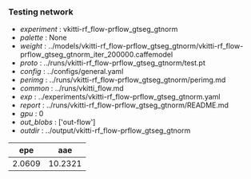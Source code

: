 ### Testing network
- *experiment* : vkitti-rf_flow-prflow_gtseg_gtnorm
- *palette* : None
- *weight* : ../models/vkitti-rf_flow-prflow_gtseg_gtnorm/vkitti-rf_flow-prflow_gtseg_gtnorm_iter_200000.caffemodel
- *proto* : ../runs/vkitti-rf_flow-prflow_gtseg_gtnorm/test.pt
- *config* : ../configs/general.yaml
- *perimg* : ../runs/vkitti-rf_flow-prflow_gtseg_gtnorm/perimg.md
- *common* : ../runs/vkitti_flow.md
- *exp* : ../experiments/vkitti-rf_flow-prflow_gtseg_gtnorm.yaml
- *report* : ../runs/vkitti-rf_flow-prflow_gtseg_gtnorm/README.md
- *gpu* : 0
- *out_blobs* : ['out-flow']
- *outdir* : ../output/vkitti-rf_flow-prflow_gtseg_gtnorm

epe | aae
--- | ---
2.0609 | 10.2321
